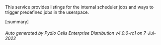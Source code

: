 






This service provides listings for the internal scheduler jobs and ways to trigger predefined jobs in the userspace.

[:summary]

###### Auto generated by Pydio Cells Enterprise Distribution v4.0.0-rc1 on 7-Jul-2022
